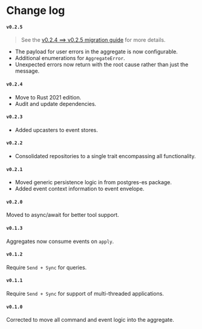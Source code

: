 # Change log

#### `v0.2.5`
> See the [v0.2.4 ==> v0.2.5 migration guide](migration_0_2_5.md) for more details.

- The payload for user errors in the aggregate is now configurable.
- Additional enumerations for `AggregateError`.
- Unexpected errors now return with the root cause rather than just the message.

#### `v0.2.4`
- Move to Rust 2021 edition.
- Audit and update dependencies.

#### `v0.2.3`
- Added upcasters to event stores.

#### `v0.2.2`
- Consolidated repositories to a single trait encompassing all functionality.

#### `v0.2.1`
- Moved generic persistence logic in from postgres-es package.
- Added event context information to event envelope.

#### `v0.2.0`
Moved to async/await for better tool support.

#### `v0.1.3`
Aggregates now consume events on `apply`.

#### `v0.1.2`
Require `Send + Sync` for queries.

#### `v0.1.1`
Require `Send + Sync` for support of multi-threaded applications.

#### `v0.1.0`
Corrected to move all command and event logic into the aggregate.
